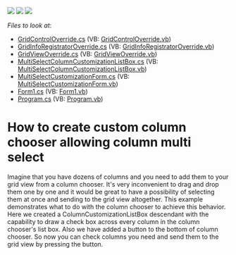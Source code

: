 <!-- default badges list -->
![](https://img.shields.io/endpoint?url=https://codecentral.devexpress.com/api/v1/VersionRange/128626810/13.2.5%2B)
[![](https://img.shields.io/badge/Open_in_DevExpress_Support_Center-FF7200?style=flat-square&logo=DevExpress&logoColor=white)](https://supportcenter.devexpress.com/ticket/details/E2434)
[![](https://img.shields.io/badge/📖_How_to_use_DevExpress_Examples-e9f6fc?style=flat-square)](https://docs.devexpress.com/GeneralInformation/403183)
<!-- default badges end -->
<!-- default file list -->
*Files to look at*:

* [GridControlOverride.cs](./CS/MultiSelectColumnCustomization/CustomGridControl/GridControlOverride.cs) (VB: [GridControlOverride.vb](./VB/MultiSelectColumnCustomization/CustomGridControl/GridControlOverride.vb))
* [GridInfoRegistratorOverride.cs](./CS/MultiSelectColumnCustomization/CustomGridControl/GridInfoRegistratorOverride.cs) (VB: [GridInfoRegistratorOverride.vb](./VB/MultiSelectColumnCustomization/CustomGridControl/GridInfoRegistratorOverride.vb))
* [GridViewOverride.cs](./CS/MultiSelectColumnCustomization/CustomGridControl/GridViewOverride.cs) (VB: [GridViewOverride.vb](./VB/MultiSelectColumnCustomization/CustomGridControl/GridViewOverride.vb))
* [MultiSelectColumnCustomizationListBox.cs](./CS/MultiSelectColumnCustomization/CustomGridControl/MultiSelectColumnCustomizationListBox.cs) (VB: [MultiSelectColumnCustomizationListBox.vb](./VB/MultiSelectColumnCustomization/CustomGridControl/MultiSelectColumnCustomizationListBox.vb))
* [MultiSelectCustomizationForm.cs](./CS/MultiSelectColumnCustomization/CustomGridControl/MultiSelectCustomizationForm.cs) (VB: [MultiSelectCustomizationForm.vb](./VB/MultiSelectColumnCustomization/CustomGridControl/MultiSelectCustomizationForm.vb))
* [Form1.cs](./CS/MultiSelectColumnCustomization/Form1.cs) (VB: [Form1.vb](./VB/MultiSelectColumnCustomization/Form1.vb))
* [Program.cs](./CS/MultiSelectColumnCustomization/Program.cs) (VB: [Program.vb](./VB/MultiSelectColumnCustomization/Program.vb))
<!-- default file list end -->
# How to create custom column chooser allowing column multi select


<p>Imagine that you have dozens of columns and you need to add them to your grid view from a column chooser. It's very inconvenient to drag and drop them one by one and it would be great to have a possibility of selecting them at once and sending to the grid view altogether. This example demonstrates what to do with the column chooser to achieve this behavior. Here we created a ColumnCustomizationListBox descendant with the capability to draw a check box across every column in the column chooser's list box. Also we have added a button to the bottom of column chooser. So now you can check columns you need and send them to the grid view by pressing the button.</p>

<br/>


